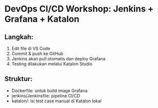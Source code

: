 # DevOps CI/CD Workshop: Jenkins + Grafana + Katalon

## Langkah:
1. Edit file di VS Code
2. Commit & push ke GitHub
3. Jenkins akan pull otomatis dan deploy Grafana
4. Testing dilakukan melalui Katalon Studio

## Struktur:
- Dockerfile: untuk build image Grafana
- jenkins/Jenkinsfile: pipeline CI/CD
- katalon/: isi test case manual di Katalon lokal
